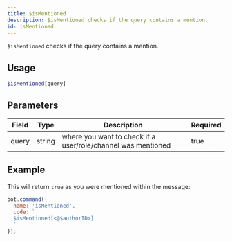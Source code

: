 ```yaml
---
title: $isMentioned 
description: $isMentioned checks if the query contains a mention.
id: isMentioned
---
```


`$isMentioned` checks if the query contains a mention.

## Usage

```php
$isMentioned[query]
```

## Parameters 


| Field | Type   | Description                                                  | Required |
| ----- | ------ | ------------------------------------------------------------ | -------- |
| query | string | where you want to check if a user/role/channel was mentioned | true      |


## Example

This will return `true` as you were mentioned within the message:

```javascript
bot.command({
  name: 'isMentioned',
  code: `
  $isMentioned[<@$authorID>]
  `
});
```
